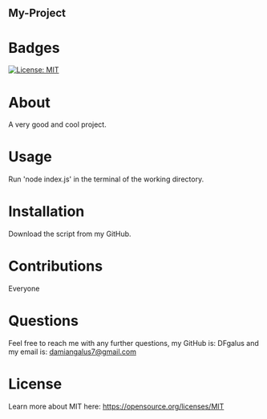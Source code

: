 ## My-Project

  # Badges
   [![License: MIT](https://img.shields.io/badge/License-MIT-yellow.svg)](https://opensource.org/licenses/MIT)
  
  # About
  
   A very good and cool project.
  
  
  
  # Usage
  
   Run 'node index.js' in the terminal of the working directory.
  
  # Installation
  
   Download the script from my GitHub.
  
  # Contributions
  
   Everyone
  
  # Questions
  
   Feel free to reach me with any further questions, my GitHub is: DFgalus and my email is: damiangalus7@gmail.com
  
  
  # License
   Learn more about MIT here: 
   https://opensource.org/licenses/MIT